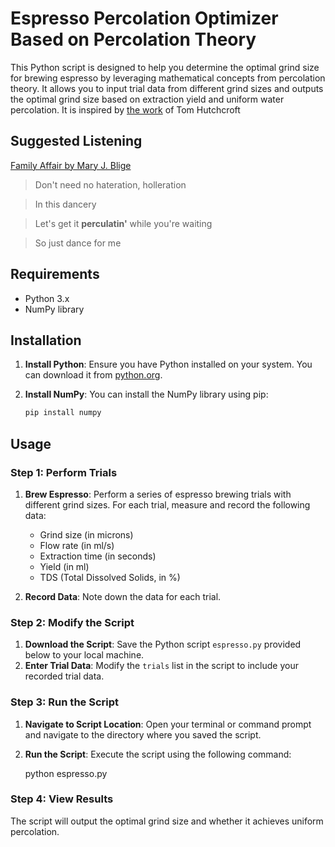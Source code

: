 # Espresso Percolation Optimizer Based on Percolation Theory

This Python script is designed to help you determine the optimal grind size for brewing espresso by leveraging mathematical concepts from percolation theory. It allows you to input trial data from different grind sizes and outputs the optimal grind size based on extraction yield and uniform water percolation.  It is inspired by [the work](https://arxiv.org/pdf/2404.07276) of Tom Hutchcroft

## Suggested Listening

[Family Affair by Mary J. Blige](https://open.spotify.com/track/3aw9iWUQ3VrPQltgwvN9Xu?si=9a2f66bf7e974aba)

> Don't need no hateration, holleration

> In this dancery

> Let's get it **perculatin'** while you're waiting

> So just dance for me

## Requirements

- Python 3.x
- NumPy library

## Installation

1. **Install Python**: Ensure you have Python installed on your system. You can download it from [python.org](https://www.python.org/downloads/).
2. **Install NumPy**: You can install the NumPy library using pip:

   ```sh
   pip install numpy
   ```

## Usage

### Step 1: Perform Trials

1. **Brew Espresso**: Perform a series of espresso brewing trials with different grind sizes. For each trial, measure and record the following data:

   - Grind size (in microns)
   - Flow rate (in ml/s)
   - Extraction time (in seconds)
   - Yield (in ml)
   - TDS (Total Dissolved Solids, in %)
2. **Record Data**: Note down the data for each trial.

### Step 2: Modify the Script

1. **Download the Script**: Save the Python script `espresso.py` provided below to your local machine.
2. **Enter Trial Data**: Modify the `trials` list in the script to include your recorded trial data.

### Step 3: Run the Script

1. **Navigate to Script Location**: Open your terminal or command prompt and navigate to the directory where you saved the script.
2. **Run the Script**: Execute the script using the following command:

   python espresso.py

### Step 4: View Results

The script will output the optimal grind size and whether it achieves uniform percolation.
